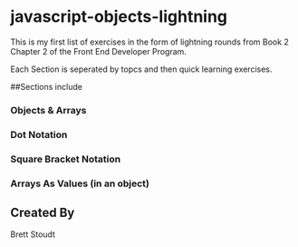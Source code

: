 # javascript-objects-lightning

This is my first list of exercises in the form of lightning rounds from Book 2 Chapter 2 of the Front End Developer Program.

Each Section is seperated by topcs and then quick learning exercises.

##Sections include

### Objects & Arrays

### Dot Notation

### Square Bracket Notation

### Arrays As Values (in an object)


## Created By
Brett Stoudt